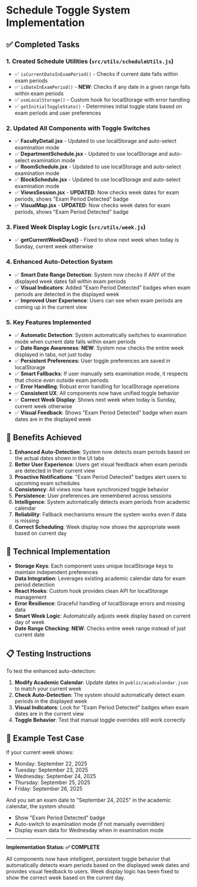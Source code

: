 # Schedule Toggle System Implementation

## ✅ Completed Tasks

### 1. Created Schedule Utilities (`src/utils/scheduleUtils.js`)
- ✅ `isCurrentDateInExamPeriod()` - Checks if current date falls within exam periods
- ✅ `isDateInExamPeriod()` - **NEW**: Checks if any date in a given range falls within exam periods
- ✅ `useLocalStorage()` - Custom hook for localStorage with error handling
- ✅ `getInitialToggleState()` - Determines initial toggle state based on exam periods and user preferences

### 2. Updated All Components with Toggle Switches
- ✅ **FacultyDetail.jsx** - Updated to use localStorage and auto-select examination mode
- ✅ **DepartmentSchedule.jsx** - Updated to use localStorage and auto-select examination mode
- ✅ **RoomSchedule.jsx** - Updated to use localStorage and auto-select examination mode
- ✅ **BlockSchedule.jsx** - Updated to use localStorage and auto-select examination mode
- ✅ **ViewsSession.jsx** - **UPDATED**: Now checks week dates for exam periods, shows "Exam Period Detected" badge
- ✅ **VisualMap.jsx** - **UPDATED**: Now checks week dates for exam periods, shows "Exam Period Detected" badge

### 3. Fixed Week Display Logic (`src/utils/week.js`)
- ✅ **getCurrentWeekDays()** - Fixed to show next week when today is Sunday, current week otherwise

### 4. Enhanced Auto-Detection System
- ✅ **Smart Date Range Detection**: System now checks if ANY of the displayed week dates fall within exam periods
- ✅ **Visual Indicators**: Added "Exam Period Detected" badges when exam periods are detected in the displayed week
- ✅ **Improved User Experience**: Users can see when exam periods are coming up in the current view

### 5. Key Features Implemented
- ✅ **Automatic Detection**: System automatically switches to examination mode when current date falls within exam periods
- ✅ **Date Range Awareness**: **NEW**: System now checks the entire week displayed in tabs, not just today
- ✅ **Persistent Preferences**: User toggle preferences are saved in localStorage
- ✅ **Smart Fallbacks**: If user manually sets examination mode, it respects that choice even outside exam periods
- ✅ **Error Handling**: Robust error handling for localStorage operations
- ✅ **Consistent UX**: All components now have unified toggle behavior
- ✅ **Correct Week Display**: Shows next week when today is Sunday, current week otherwise
- ✅ **Visual Feedback**: Shows "Exam Period Detected" badge when exam dates are in the displayed week

## 🎯 Benefits Achieved

1. **Enhanced Auto-Detection**: System now detects exam periods based on the actual dates shown in the UI tabs
2. **Better User Experience**: Users get visual feedback when exam periods are detected in their current view
3. **Proactive Notifications**: "Exam Period Detected" badges alert users to upcoming exam schedules
4. **Consistency**: All views now have synchronized toggle behavior
5. **Persistence**: User preferences are remembered across sessions
6. **Intelligence**: System automatically detects exam periods from academic calendar
7. **Reliability**: Fallback mechanisms ensure the system works even if data is missing
8. **Correct Scheduling**: Week display now shows the appropriate week based on current day

## 🔧 Technical Implementation

- **Storage Keys**: Each component uses unique localStorage keys to maintain independent preferences
- **Data Integration**: Leverages existing academic calendar data for exam period detection
- **React Hooks**: Custom hook provides clean API for localStorage management
- **Error Resilience**: Graceful handling of localStorage errors and missing data
- **Smart Week Logic**: Automatically adjusts week display based on current day of week
- **Date Range Checking**: **NEW**: Checks entire week range instead of just current date

## 📋 Testing Instructions

To test the enhanced auto-detection:

1. **Modify Academic Calendar**: Update dates in `public/acadcalendar.json` to match your current week
2. **Check Auto-Detection**: The system should automatically detect exam periods in the displayed week
3. **Visual Indicators**: Look for "Exam Period Detected" badges when exam dates are in the current view
4. **Toggle Behavior**: Test that manual toggle overrides still work correctly

## 📅 Example Test Case

If your current week shows:
- Monday: September 22, 2025
- Tuesday: September 23, 2025
- Wednesday: September 24, 2025
- Thursday: September 25, 2025
- Friday: September 26, 2025

And you set an exam date to "September 24, 2025" in the academic calendar, the system should:
- Show "Exam Period Detected" badge
- Auto-switch to examination mode (if not manually overridden)
- Display exam data for Wednesday when in examination mode

---

**Implementation Status: ✅ COMPLETE**

All components now have intelligent, persistent toggle behavior that automatically detects exam periods based on the displayed week dates and provides visual feedback to users. Week display logic has been fixed to show the correct week based on the current day.
